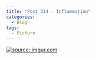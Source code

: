 ```yaml
---
title: "Post 314 - Inflammation"
categories:
  - Blog
tags:
  - Picture
---
```


<a href="https://imgur.com/AmWucAl"><img src="https://i.imgur.com/AmWucAl.jpg" title="source: imgur.com" /></a>

<script src="https://utteranc.es/client.js"
        repo="serendipityinlife/serendipityinlife.github.io"
        issue-term="pathname"
        theme="github-light"
        crossorigin="anonymous"
        async>
</script>

